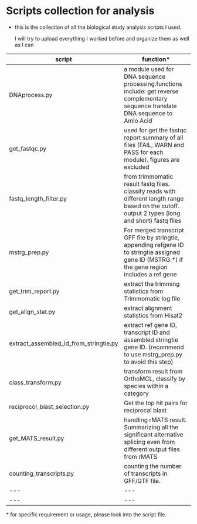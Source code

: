
# Scripts collection for analysis

* this is the collection of all the biological study analysis scripts I used.

    I will try to upload everything I worked before and organize them as well as I can

| script | function*|
| ---| --- |
| DNAprocess.py | a module used for DNA sequence processing.functions include: get reverse complementary sequence translate DNA sequence to Amio Acid |                   
| get_fastqc.py | used for get the fastqc report summary of all files (FAIL, WARN and PASS for each module). figures are excluded
| fastq_length_filter.py| from trimmomatic result fastq files. classify reads with different length range based on the cutoff. output 2 types (long and short) fastq files |
| mstrg_prep.py| For merged transcript GFF file by stringtie, appending refgene ID to stringtie assigned gene ID (MSTRG.*) if the gene region includes a ref gene |
| get_trim_report.py| extract the trimming statistics from Trimmomatic log file |
| get_align_stat.py| extract alignment statistics from Hisat2 |
| extract_assembled_id_from_stringtie.py| extract ref gene ID, transcript ID and assembled stringtie gene ID. (recommend to use mstrg_prep.py to avoid this step) |
| class_transform.py| transform result from OrthoMCL, classify by species within a category  |
| reciprocol_blast_selection.py| Get the top hit pairs for reciprocal blast |
| get_MATS_result.py| handling rMATS result. Summarizing all the significant alternative splicing even from different output files from rMATS |
| counting_transcripts.py| counting the number of transcripts in GFF/GTF file. |
| ---| --- |
| ---| --- |
 
 \* for specific requirement or usage, please look into the script file.
